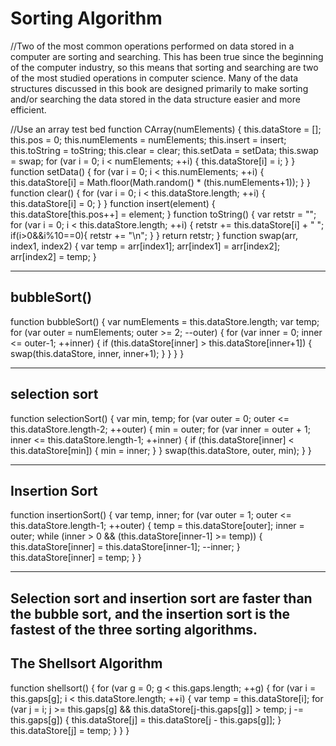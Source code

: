 Sorting Algorithm
====================
//Two of the most common operations performed on data stored in a computer are sorting and searching. This has been true since the beginning of the computer industry, so this means that sorting and searching are two of the most studied operations in computer science. Many of the data structures discussed in this book are designed primarily to make sorting and/or searching the data stored in the data structure easier and more efficient.

//Use an array test bed
function CArray(numElements) { this.dataStore = [];
this.pos = 0;
this.numElements = numElements; this.insert = insert; this.toString = toString; this.clear = clear; this.setData = setData; this.swap = swap;
for (var i = 0; i < numElements; ++i) { this.dataStore[i] = i;
} }
function setData() {
for (var i = 0; i < this.numElements; ++i) {
this.dataStore[i] = Math.floor(Math.random() * (this.numElements+1));
} }
function clear() {
for (var i = 0; i < this.dataStore.length; ++i) {
this.dataStore[i] = 0; }
}
function insert(element) { this.dataStore[this.pos++] = element;
}
function toString() {
var retstr = "";
for (var i = 0; i < this.dataStore.length; ++i) {
retstr += this.dataStore[i] + " "; if(i>0&&i%10==0){
         retstr += "\n";
      }
}
return retstr; }
function swap(arr, index1, index2) { var temp = arr[index1]; arr[index1] = arr[index2]; arr[index2] = temp;
}

--------------------
bubbleSort()
--------------------
function bubbleSort() {
var numElements = this.dataStore.length;
var temp;
for (var outer = numElements; outer >= 2; --outer) {
for (var inner = 0; inner <= outer-1; ++inner) {
if (this.dataStore[inner] > this.dataStore[inner+1]) {
swap(this.dataStore, inner, inner+1); }
} }
}

--------------------
selection sort
--------------------
function selectionSort() {
var min, temp;
for (var outer = 0; outer <= this.dataStore.length-2; ++outer) {
min = outer;
for (var inner = outer + 1;
inner <= this.dataStore.length-1; ++inner) {
if (this.dataStore[inner] < this.dataStore[min]) {
min = inner; }
}
swap(this.dataStore, outer, min); }
}


----------------------
Insertion Sort
----------------------
function insertionSort() {
var temp, inner;
for (var outer = 1; outer <= this.dataStore.length-1; ++outer) {
temp = this.dataStore[outer];
inner = outer;
while (inner > 0 && (this.dataStore[inner-1] >= temp)) {
this.dataStore[inner] = this.dataStore[inner-1];
--inner; }
this.dataStore[inner] = temp; }
}

------------------------
Selection sort and insertion sort are faster than the bubble sort, and the insertion sort is the fastest of the three sorting algorithms. 
-------------------------
The Shellsort Algorithm
-------------------------
function shellsort() {
for (var g = 0; g < this.gaps.length; ++g) {
for (var i = this.gaps[g]; i < this.dataStore.length; ++i) { var temp = this.dataStore[i];
for (var j = i; j >= this.gaps[g] &&
this.dataStore[j-this.gaps[g]] > temp; j -= this.gaps[g]) {
this.dataStore[j] = this.dataStore[j - this.gaps[g]]; }
this.dataStore[j] = temp; }
} }



